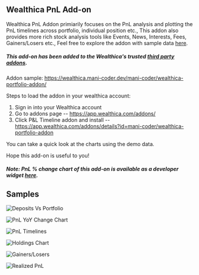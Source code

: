 ## Wealthica PnL Add-on

Wealthica PnL Addon primiarily focuses on the PnL analysis and plotting the PnL timelines across portfolio, individual position etc.,  This addon also provides more rich stock analysis tools like Events, News, Interests, Fees, Gainers/Losers etc., Feel free to explore the addon with sample data [here](https://mani-coder.dev/mani-coder/wealthica-portfolio-addon/?dev-mode). 

##### This add-on has been added to the Wealthica's trusted [third party addons](https://app.wealthica.com/addons/details?id=mani-coder/wealthica-portfolio-addon).

Addon sample: https://wealthica.mani-coder.dev/mani-coder/wealthica-portfolio-addon/

Steps to load the addon in your wealthica account:

1. Sign in into your Wealthica account
2. Go to addons page -- https://app.wealthica.com/addons/
3. Click P&L Timeline addon and install -- https://app.wealthica.com/addons/details?id=mani-coder/wealthica-portfolio-addon

You can take a quick look at the charts using the demo data.

Hope this add-on is useful to you!

##### Note: PnL % change chart of this add-on is available as a developer widget [here](https://github.com/mani-coder/wealthica-addons/tree/master/widgets/pnl).</b>

## Samples

![Deposits Vs Portfolio](https://ik.imagekit.io/manicoder/wealthica-portfolio-addon/Deposits_Vs_Portfolio_Value_THiV5ZQlw.png)

![PnL YoY Change Chart](https://ik.imagekit.io/manicoder/wealthica-portfolio-addon/pnl-yoy-chart_F_NqYoQNP.png)

![PnL Timelines](https://ik.imagekit.io/manicoder/wealthica-portfolio-addon/PnL_Timelines_x8yS_q-Ly.png)

![Holdings Chart](https://ik.imagekit.io/manicoder/wealthica-portfolio-addon/holdings-analyzer-1_SvA5pT4QD.png)

![Gainers/Losers](https://ik.imagekit.io/manicoder/wealthica-portfolio-addon/stock-pnl-timeline-chart_xAEevDsMn.png)

![Realized PnL](https://ik.imagekit.io/manicoder/wealthica-portfolio-addon/Realized_PnL_ISmwPJbTB.png)
